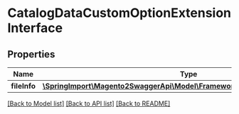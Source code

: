 # CatalogDataCustomOptionExtensionInterface

## Properties
Name | Type | Description | Notes
------------ | ------------- | ------------- | -------------
**fileInfo** | [**\SpringImport\Magento2SwaggerApi\Model\FrameworkDataImageContentInterface**](FrameworkDataImageContentInterface.md) |  | [optional] 

[[Back to Model list]](../README.md#documentation-for-models) [[Back to API list]](../README.md#documentation-for-api-endpoints) [[Back to README]](../README.md)


